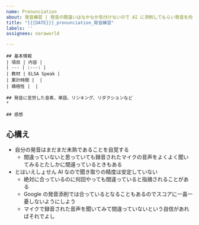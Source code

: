 ```yaml
---
name: Pronunciation
about: 発音練習 | 発音の間違いはなかなか気付けないので AI に添削してもらい発音を向上させましょう
title: "[{{DATE}}]_pronunciation_発音練習"
labels: ''
assignees: noraworld

---
```


```
## 基本情報
| 項目 | 内容 |
| --- | :---: |
| 教材 | ELSA Speak |
| 累計時間 |  |
| 積極性 |  |

## 発音に苦労した音素、単語、リンキング、リダクションなど
* 

## 感想

```

## 心構え
* 自分の発音はまだまだ未熟であることを自覚する
    * 間違っていないと思っていても録音されたマイクの音声をよくよく聞いてみるとたしかに間違っているときもある
* とはいえしょせん AI なので聞き取りの精度は安定していない
    * 絶対に合っているのに何回やっても間違っていると指摘されることがある
    * Google の発音添削では合っているとなることもあるのでスコアに一喜一憂しないようにしよう
    * マイクで録音された音声を聞いてみて間違っていないという自信があればそれでよし
